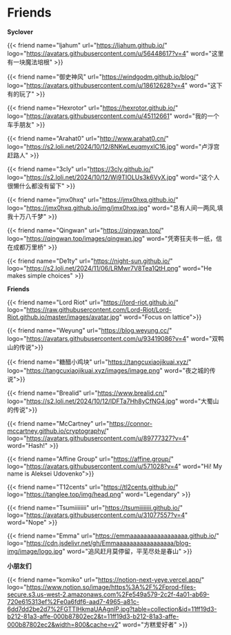 # Friends






**Syclover**

<div class="flink" id="article-container">
<div class="friend-list-div" >



{{< friend name="ljahum" url="https://ljahum.github.io/" logo="https://avatars.githubusercontent.com/u/56448617?v=4" word="这里有一块魔法培根" >}}

{{< friend name="御史神风" url="https://windgodm.github.io/blog/" logo="https://avatars.githubusercontent.com/u/18612628?v=4" word="这下有的玩了" >}}

{{< friend name="Hexrotor" url="https://hexrotor.github.io/" logo="https://avatars.githubusercontent.com/u/45112661" word="我的一个车手朋友" >}}

{{< friend name="Arahat0" url="http://www.arahat0.cn/" logo="https://s2.loli.net/2024/10/12/8NKwLeuqmyxlC16.jpg" word="卢浮宫赶路人" >}}

{{< friend name="3cly" url="https://3cly.github.io/" logo="https://s2.loli.net/2024/10/12/Wj9TIOLUs3k6VyX.jpg" word="这个人很懒什么都没有留下" >}}

{{< friend name="jmx0hxq" url="https://jmx0hxq.github.io/" logo="https://jmx0hxq.github.io/img/jmx0hxq.jpg" word="总有人间一两风,填我十万八千梦" >}}

{{< friend name="Qingwan" url="https://qingwan.top/" logo="https://qingwan.top/images/qingwan.jpg" word="凭寄狂夫书一纸，信在成都万里桥" >}}

{{< friend name="De1ty" url="https://night-sun.github.io/" logo="https://s2.loli.net/2024/11/06/LRMwr7V8Tea1QtH.png" word="He makes simple choices" >}}

</div>
</div>


**Friends**


<div class="flink" id="article-container">
<div class="friend-list-div" >

{{< friend name="Lord Riot" url="https://lord-riot.github.io/" logo="https://raw.githubusercontent.com/Lord-Riot/Lord-Riot.github.io/master/images/avatar.jpg" word="Focus on lattice">}}

{{< friend name="Weyung" url="https://blog.weyung.cc/" logo="https://avatars.githubusercontent.com/u/93419086?v=4" word="双鸭山的传说">}}


{{< friend name="糖醋小鸡块" url="https://tangcuxiaojikuai.xyz/" logo="https://tangcuxiaojikuai.xyz/images/image.png" word="夜之城的传说">}}

{{< friend name="Brealid" url="https://www.brealid.cn/" logo="https://s2.loli.net/2024/10/12/lDFTa7Hh8yCfNG4.jpg" word="大蜀山的传说">}}

{{< friend name="McCartney" url="https://connor-mccartney.github.io/cryptography/" logo="https://avatars.githubusercontent.com/u/89777327?v=4" word="Hash!" >}}

{{< friend name="Affine Group" url="https://affine.group/" logo="https://avatars.githubusercontent.com/u/571028?v=4" word="Hi! My name is Aleksei Udovenko">}}

{{< friend name="T12cents" url="https://tl2cents.github.io/" logo="https://tanglee.top/img/head.png" word="Legendary" >}}

{{< friend name="Tsumiiiiiiii" url="https://tsumiiiiiiii.github.io/" logo="https://avatars.githubusercontent.com/u/31077557?v=4" word="Nope" >}}

{{< friend name="Emma" url="https://emmaaaaaaaaaaaaaaaaa.github.io/" logo="https://cdn.jsdelivr.net/gh/Emmaaaaaaaaaaaaaaaaa/blog-img/image/logo.jpg" word="追风赶月莫停留，平芜尽处是春山" >}}

</div>
</div>

**小朋友们**


<div class="flink" id="article-container">
<div class="friend-list-div" >



{{< friend name="komiko" url="https://notion-next-yeye.vercel.app/" logo="https://www.notion.so/image/https%3A%2F%2Fprod-files-secure.s3.us-west-2.amazonaws.com%2Fe549a579-2c2f-4a01-ab69-720e615313ef%2Fe0a6fdf6-aad7-4965-a81c-6dd7dd2be2d7%2FGTTlHkmaUAAgnlP.jpg?table=collection&id=11ff19d3-b212-81a3-affe-000b87802ec2&t=11ff19d3-b212-81a3-affe-000b87802ec2&width=800&cache=v2" word="方糕爱好者" >}}

</div>
</div>
